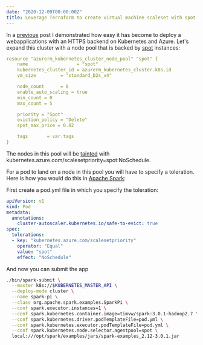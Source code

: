 ```yaml
---
date: "2020-12-09T00:00:00Z"
title: Leverage Terraform to create virtual machine scaleset with spot instances
---
```

In a [previous](https://timvw.be/2020/02/10/terraform-azure-k8s-nginx-letsencrypt.html) post I demonstrated how easy it has become to deploy a webapplications with an HTTPS backend on Kubernetes and Azure. Let's expand this cluster with a node pool that is backed by [spot](https://azure.microsoft.com/en-us/pricing/spot/) instances:

```yaml
resource "azurerm_kubernetes_cluster_node_pool" "spot" {
    name                  = "spot"
    kubernetes_cluster_id = azurerm_kubernetes_cluster.k8s.id
    vm_size         = "standard_D2s_v4"

    node_count      = 0
    enable_auto_scaling = true
    min_count = 0
    max_count = 5

    priority = "Spot"
    eviction_policy = "Delete"
    spot_max_price = 0.02

    tags       = var.tags
}
```

The nodes in this pool will be [tainted](https://kubernetes.io/docs/concepts/scheduling-eviction/taint-and-toleration/) with kubernetes.azure.com/scalesetpriority=spot:NoSchedule.

For a pod to land on a node in this pool you will have to specify a toleration. Here is how you would do this in [Apache Spark](https://spark.apache.org/):

First create a pod.yml file in which you specify the toleration:

```yaml
apiVersion: v1
kind: Pod
metadata:
  annotations:
    cluster-autoscaler.kubernetes.io/safe-to-evict: true
spec:
  tolerations:
  - key: "kubernetes.azure.com/scalesetpriority"
    operator: "Equal"
    value: "spot"
    effect: "NoSchedule"
```

And now you can submit the app

```bash
./bin/spark-submit \
  --master k8s://$KUBERNETES_MASTER_API \
  --deploy-mode cluster \
  --name spark-pi \
  --class org.apache.spark.examples.SparkPi \
  --conf spark.executor.instances=1 \
  --conf spark.kubernetes.container.image=timvw/spark:3.0.1-hadoop2.7 \
  --conf spark.kubernetes.driver.podTemplateFile=pod.yml \
  --conf spark.kubernetes.executor.podTemplateFile=pod.yml \
  --conf spark.kubernetes.node.selector.agentpool=spot \
  local:///opt/spark/examples/jars/spark-examples_2.12-3.0.1.jar
```
